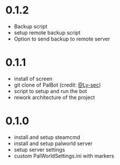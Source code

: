 # 0.1.2

- Backup script
- setup remote backup script
- Option to send backup to remote server

# 0.1.1

- install of screen
- git clone of PalBot (credit: [@Ly-sec](https://github.com/Ly-sec/PalBot/tree/main))
- script to setup and run the bot
- rework architecture of the project

# 0.1.0

- install and setup steamcmd
- install and setup palworld server
- setup server settings
- custom PalWorldSettings.ini with markers
